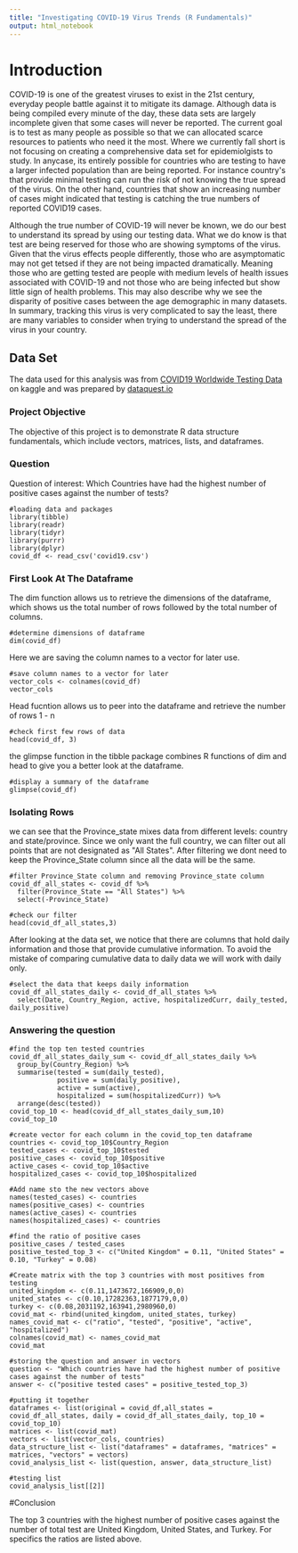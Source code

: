 ```yaml
---
title: "Investigating COVID-19 Virus Trends (R Fundamentals)"
output: html_notebook
---
```

# Introduction

COVID-19 is one of the greatest viruses to exist in the 21st century, everyday people battle against it to mitigate its damage. Although data is being compiled every minute of the day, these data sets are largely incomplete given that some cases will never be reported. The current goal is to test as many people as possible so that we can allocated scarce resources to patients who need it the most. Where we currently fall short is not focusing on creating a comprehensive data set for epidemiolgists to study. In anycase, its entirely possible for countries who are testing to have a larger infected population than are being reported. For instance country's that provide minimal testing can run the risk of not knowing the true spread of the virus. On the other hand, countries that show an increasing number of cases might indicated that testing is catching the true numbers of reported COVID19 cases.

Although the true number of COVID-19 will never be known, we do our best to understand its spread by using our testing data. What we do know is that test are being reserved for those who are showing symptoms of the virus. Given that the virus effects people differently, those who are asymptomatic may not get tetsed if they are not being impacted dramatically. Meaning those who are getting tested are people with medium levels of health issues associated with COVID-19 and not those who are being infected but show little sign of health problems. This may also describe why we see the disparity of positive cases between the age demographic in many datasets. In summary, tracking this virus is very complicated to say the least, there are many variables to consider when trying to understand the spread of the virus in your country.

## Data Set

The data used for this analysis was from [COVID19 Worldwide Testing Data](https://www.kaggle.com/lin0li/covid19testing) on kaggle and was prepared by [dataquest.io](https://www.dataquest.io/)

### Project Objective

The objective of this project is to demonstrate R data structure fundamentals, which include vectors, matrices, lists, and dataframes.


### Question
Question of interest: Which Countries have had the highest number of positive cases against the number of tests?


```{r}
#loading data and packages
library(tibble)
library(readr)
library(tidyr)
library(purrr)
library(dplyr)
covid_df <- read_csv('covid19.csv')
```

### First Look At The Dataframe

The dim function allows us to retrieve the dimensions of the dataframe, which shows us the total number of rows followed by the total number of columns.
```{r}
#determine dimensions of dataframe
dim(covid_df)
```

Here we are saving the column names to a vector for later use.
```{r}
#save column names to a vector for later
vector_cols <- colnames(covid_df)
vector_cols
```

Head fucntion allows us to peer into the dataframe and retrieve the number of rows 1 - n
```{r}
#check first few rows of data
head(covid_df, 3)
```

the glimpse function in the tibble package combines R functions of dim and head to give you a better look at the dataframe. 
```{r}
#display a summary of the dataframe
glimpse(covid_df)
```

### Isolating Rows

we can see that the Province_state mixes data from different levels: country  and state/province. Since we only want the full country, we can filter out all points that are not designated as "All States". After filtering we dont need to keep the Province_State column since all the data will be the same.

```{r}
#filter Province_State column and removing Province_state column
covid_df_all_states <- covid_df %>%
  filter(Province_State == "All States") %>%
  select(-Province_State)
```


```{r}
#check our filter
head(covid_df_all_states,3)
```


After looking at the data set, we notice that there are columns that hold daily information and those that provide cumulative information. To avoid the mistake of comparing cumulative data to daily data we will work with daily only.
```{r}
#select the data that keeps daily information
covid_df_all_states_daily <- covid_df_all_states %>%
  select(Date, Country_Region, active, hospitalizedCurr, daily_tested, daily_positive)
```


### Answering the question

```{r}
#find the top ten tested countries
covid_df_all_states_daily_sum <- covid_df_all_states_daily %>%
  group_by(Country_Region) %>%
  summarise(tested = sum(daily_tested),
            positive = sum(daily_positive),
            active = sum(active),
            hospitalized = sum(hospitalizedCurr)) %>%
  arrange(desc(tested))
covid_top_10 <- head(covid_df_all_states_daily_sum,10)
covid_top_10
```




```{r}
#create vector for each column in the covid_top_ten dataframe
countries <- covid_top_10$Country_Region
tested_cases <- covid_top_10$tested
positive_cases <- covid_top_10$positive
active_cases <- covid_top_10$active
hospitalized_cases <- covid_top_10$hospitalized
```


```{r}
#Add name sto the new vectors above
names(tested_cases) <- countries
names(positive_cases) <- countries
names(active_cases) <- countries
names(hospitalized_cases) <- countries
```

```{r}
#find the ratio of positive cases
positive_cases / tested_cases
positive_tested_top_3 <- c("United Kingdom" = 0.11, "United States" = 0.10, "Turkey" = 0.08)
```

```{r}
#Create matrix with the top 3 countries with most positives from testing 
united_kingdom <- c(0.11,1473672,166909,0,0)
united_states <- c(0.10,17282363,1877179,0,0)
turkey <- c(0.08,2031192,163941,2980960,0)
covid_mat <- rbind(united_kingdom, united_states, turkey)
names_covid_mat <- c("ratio", "tested", "positive", "active", "hospitalized")
colnames(covid_mat) <- names_covid_mat
covid_mat
```

```{r}
#storing the question and answer in vectors
question <- "Which countries have had the highest number of positive cases against the number of tests"
answer <- c("positive tested cases" = positive_tested_top_3)
```


```{r}
#putting it together
dataframes <- list(original = covid_df,all_states =  covid_df_all_states, daily = covid_df_all_states_daily, top_10 = covid_top_10)
matrices <- list(covid_mat)
vectors <- list(vector_cols, countries)
data_structure_list <- list("dataframes" = dataframes, "matrices" = matrices, "vectors" = vectors)
covid_analysis_list <- list(question, answer, data_structure_list)
```


```{r}
#testing list
covid_analysis_list[[2]]
```

#Conclusion

The top 3 countries with the highest number of positive cases against the number of total test are United Kingdom, United States, and Turkey. For specifics the ratios are listed above.
